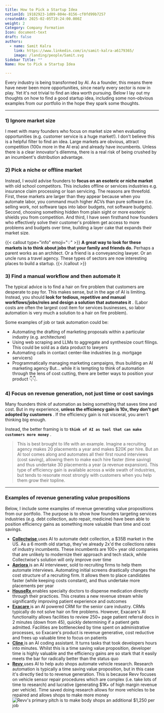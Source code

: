 ```yaml
---
title: How to Pick a Startup Idea
notionId: 19182923-1d09-804e-8156-cf0fd99b7257
createdAt: 2025-02-05T19:24:00.000Z
weight: 2
Category: Company Formation
Icon: document-text
draft: false
authors:
  - name: Samit Kalra
    link: https://www.linkedin.com/in/samit-kalra-a6179365/
    image: /landing/people/Samit.svg
Sidebar Title: ""
Name: How to Pick a Startup Idea

---
```




Every industry is being transformed by AI. As a founder, this means there have never been more opportunities, since nearly every sector is now in play. Yet it's not trivial to find an idea worth pursuing. Below I lay out my thoughts on how to find a good startup idea, including some non-obvious examples from our portfolio in the hope they spark some thoughts.

---


### 1) Ignore market size


I meet with many founders who focus on market size when evaluating opportunities (e.g. customer service is a huge market!). I don't believe this is a helpful filter to find an idea. Large markets are obvious, attract competition (100x more in the AI era) and already have incumbents. Unless there is a clear innovator's dilemma, there is a real risk of being crushed by an incumbent's distribution advantage.

###  **2) Pick a niche or offline market** 


Instead, I would advise founders to  **focus on an esoteric or niche market**  with old school competitors. This includes offline or services industries e.g. insurance claim processing or loan servicing. The reasons are threefold. First, these markets are larger than they appear because when you automate labor, you command much higher ACVs than pure software (i.e. selling work, not software taps into labor budgets, not software budgets). Second, choosing something hidden from plain sight or more esoteric shields you from competition. And third, I have seen firsthand how founders who effectively solve their customer's problem get access to more problems and budgets over time, building a layer cake that expands their market size.

{{< callout type="info" emoji="💡" >}}
 **A great way to look for these markets is to think about jobs that your family and friends do.**  Perhaps a parent works as an architect. Or a friend is a conveyancing lawyer. Or an uncle runs a travel agency. These types of sectors are now interesting places to build a startup.
{{< /callout >}}


###  **3) Find a manual workflow and then automate it** 


The typical advice is to find a hair on fire problem that customers are desperate to pay for. This makes sense, but in the age of AI is limiting. Instead, you should  **look for tedious, repetitive and manual workflows/jobs/roles and design a solution that automates it** . (Labor costs are often the largest cost item for services businesses, so labor automation is very much a solution to a hair on fire problem). 

Some examples of job or task automation could be: 

- Automating the drafting of marketing proposals within a particular industry (e.g. architecture)
- Using web scraping and LLMs to aggregate and synthesize court filings. This could be sold as a data product to lawyers
- Automating calls in contact center-like industries (e.g. mortgage servicers)
- Programmatically managing marketing campaigns, thus building an AI marketing agency
But… while it is tempting to think of automation through the lens of cost cutting, there are better ways to position your product 👇👇.

###  **4) Focus on revenue generation, not just time or cost savings** 


Many founders think of automation as being something that saves time and cost. But in my experience,  **unless the efficiency gain is 10x, they don't get adopted by customers** . If the efficiency gain is not visceral, you aren't thinking big enough.

Instead, the better framing is to  **`think of AI as tool that can make customers more money`** .

> This is best brought to life with an example. Imagine a recruiting agency makes 20 placements a year and makes $20K per hire. But an AI tool comes along and automates all their first round interviews (cost saving), allowing them to make each hire faster (time saving) and thus undertake 30 placements a year (a revenue expansion). This type of efficiency gain is available across a wide swath of industries, but tends to resonate most strongly with customers when you help them grow their topline. 


---


###  **Examples of revenue generating value propositions** 


Below, I include some examples of revenue generating value propositions from our portfolio. The purpose is to show how founders targeting services industries (e.g. debt collection, auto repair, medicine) have been able to position efficiency gains as something more valuable than time and cost savings.

- [ **Collectwise** ](https://collectwise.com/) uses AI to automate debt collection, a $35B market in the US. As a 6 month old startup, they've already 2x'd the collections rates of industry incumbents. These incumbents are 100+ year old companies that are unlikely to modernize their approach and tech stack, while Collectwise's solution will only improve over time
- [ **Apriora** ](https://www.apriora.ai/) is an AI interviewer, sold to recruiting firms to help them automate interviews. Automating initial screens drastically changes the cost structure of a recruiting firm. It allows them to place candidates faster (while keeping costs constant), and thus undertake more placements per year
- [ **HouseRx** ](https://houserx.com/) enables specialty doctors to dispense medication directly through their practices. This creates a new revenue stream while significantly improving patient experience and outcomes
- [ **Exacare** ](https://www.exacare.com/) is an AI powered CRM for the senior care industry. CRMs typically do not solve hair on fire problems. However, Exacare's AI functionality allows facilities to review 250+ page patient referral docs in 2 minutes (down from 45), quickly determining if a patient gets admitted. Facilities are bottlenecked by time spent on administrative processes, so Exacare's product is revenue generative, cost reductive and frees up valuable time to focus on patients
- [ **Cline** ](https://cline.bot/) is an AI coding assistant. It turns tasks that took developers hours into minutes. Whilst this is a time saving value proposition, developer time is highly valuable and the efficiency gains are so stark that it easily meets the bar for radically better than the status quo
- [ **Revv** ](https://www.revvhq.com/) uses AI to help auto shops automate vehicle research. Research automation is typically a time saving value proposition, but in this case it's directly tied to to revenue generation. This is because Revv focuses on vehicle sensor repair procedures which are complex (i.e. take lots of time to research) and lucrative (generating $1K+ of high margin revenue per vehicle). Time saved doing research allows for more vehicles to be repaired and allows shops to make more money
![Revv's primary pitch is to make body shops an additional $1,250 per job](https://prod-files-secure.s3.us-west-2.amazonaws.com/52e751b5-230f-4649-8c4e-0224e58da4f9/370e296b-f1ec-4862-970d-c6e37079c7a0/Screen_Shot_2025-02-02_at_1.08.01_PM.png?X-Amz-Algorithm=AWS4-HMAC-SHA256&X-Amz-Content-Sha256=UNSIGNED-PAYLOAD&X-Amz-Credential=ASIAZI2LB4662DNZFPZL%2F20251005%2Fus-west-2%2Fs3%2Faws4_request&X-Amz-Date=20251005T222037Z&X-Amz-Expires=3600&X-Amz-Security-Token=IQoJb3JpZ2luX2VjEOL%2F%2F%2F%2F%2F%2F%2F%2F%2F%2FwEaCXVzLXdlc3QtMiJIMEYCIQC93F3kzE9Xg2%2FEtIJOY82BS7BHQ9ztnzSLbF98EKTrvwIhAIJPz7ksGOMJQ7Wa3SU0H3GjwcQVyECkLdKtD3Fe6ToFKv8DCHsQABoMNjM3NDIzMTgzODA1Igy2bhGIC9pjP5flo5oq3ANEuN6wSlbaHB5XDTmIr96z2JiG3uEnLZH%2F%2BhBcUpNgjUjDUKkKWh9hHxXH9kx%2F16kkGwgBWPCaGTKoo0tDXBiltgXpA1YA0Y%2FQ1C7xg82xFYrcGY0STn3dsOEVB0HHQDr4GIJFiNlIXQYM0f8JZsUDmCQDrBFqguU5Vx%2BuKNdZycZQP6PZHrKQbvVxBv%2BUl%2BL9XSPnwKTVvssavHTnjMwX%2FPgi%2B%2B944UAXTMkAOAycYCik76rwHo%2BDz7xCZ1tW9h187oSr%2FdE4YF6BKaf%2FcQYyPPLjktikDDt7jcGD4FdhNBp5LkVFWVSm2ImBxiXJh2G0%2F%2BjEQtBoWov71ekb%2FyFqySR1I5KPQq%2FsZEzgn%2FGZXPxfJ5Xj6s5s3RpAvrsi8NEXOLpFlIlhmS0ZaB3gzwq5P0tagieA3lOxjv%2BVk22EId5r1736k2%2Bq%2F0Nq%2BJdTa%2FbaEvO9jHI1SCjdlvSYANBduXGSDHc%2Fwdw2mxDS7jvY155lvQ0s3NuWorrQkgdP6TDcGSnsBEcChN1jznuqqXibCHTPA6mcrNGe4PC0yJxbfJeDQAFmMxsZRBU8K5xBTlSeK7LHzjkGbIGQVOrpf5AyUA7mQSCmQ%2BkyjBHU1VCGCYiJ4Ze7Nq%2Brk5pWmDC96IrHBjqkAVtXw7f6y9t2LQC5T6WFJqEV2oTeuEnFr2fiJzvGkCv4VzKNy%2FIRimwh%2Bg6hFlP7px1tulO2klToQuJZh2rMY4CAingyjLkOM37yVVQmM8nWgFBZNesZ9%2Bs9O6CpdtcYIsZg7RH%2BzbhWg1oE5xa2cdVK%2FyXENZtM17azUVt61AKj9i02KbgUDmYhgVJY%2FlaRvt%2F8lRyl5l%2BAgDPHRvWsMEGbhKZi&X-Amz-Signature=ed2232f063894786182f8d0472015848e1200459a651d5596e7824ccc3e5bcc2&X-Amz-SignedHeaders=host&x-amz-checksum-mode=ENABLED&x-id=GetObject)

